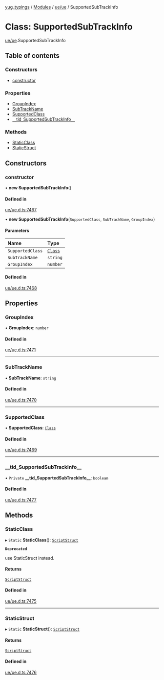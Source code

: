 [yug_typings](../README.md) / [Modules](../modules.md) / [ue/ue](../modules/ue_ue.md) / SupportedSubTrackInfo

# Class: SupportedSubTrackInfo

[ue/ue](../modules/ue_ue.md).SupportedSubTrackInfo

## Table of contents

### Constructors

- [constructor](ue_ue.SupportedSubTrackInfo.md#constructor)

### Properties

- [GroupIndex](ue_ue.SupportedSubTrackInfo.md#groupindex)
- [SubTrackName](ue_ue.SupportedSubTrackInfo.md#subtrackname)
- [SupportedClass](ue_ue.SupportedSubTrackInfo.md#supportedclass)
- [\_\_tid\_SupportedSubTrackInfo\_\_](ue_ue.SupportedSubTrackInfo.md#__tid_supportedsubtrackinfo__)

### Methods

- [StaticClass](ue_ue.SupportedSubTrackInfo.md#staticclass)
- [StaticStruct](ue_ue.SupportedSubTrackInfo.md#staticstruct)

## Constructors

### constructor

• **new SupportedSubTrackInfo**()

#### Defined in

[ue/ue.d.ts:7467](https://github.com/YugMetaverse/yug_typings/blob/25cad34/ue/ue.d.ts#L7467)

• **new SupportedSubTrackInfo**(`SupportedClass`, `SubTrackName`, `GroupIndex`)

#### Parameters

| Name | Type |
| :------ | :------ |
| `SupportedClass` | [`Class`](ue_ue.Class.md) |
| `SubTrackName` | `string` |
| `GroupIndex` | `number` |

#### Defined in

[ue/ue.d.ts:7468](https://github.com/YugMetaverse/yug_typings/blob/25cad34/ue/ue.d.ts#L7468)

## Properties

### GroupIndex

• **GroupIndex**: `number`

#### Defined in

[ue/ue.d.ts:7471](https://github.com/YugMetaverse/yug_typings/blob/25cad34/ue/ue.d.ts#L7471)

___

### SubTrackName

• **SubTrackName**: `string`

#### Defined in

[ue/ue.d.ts:7470](https://github.com/YugMetaverse/yug_typings/blob/25cad34/ue/ue.d.ts#L7470)

___

### SupportedClass

• **SupportedClass**: [`Class`](ue_ue.Class.md)

#### Defined in

[ue/ue.d.ts:7469](https://github.com/YugMetaverse/yug_typings/blob/25cad34/ue/ue.d.ts#L7469)

___

### \_\_tid\_SupportedSubTrackInfo\_\_

• `Private` **\_\_tid\_SupportedSubTrackInfo\_\_**: `boolean`

#### Defined in

[ue/ue.d.ts:7477](https://github.com/YugMetaverse/yug_typings/blob/25cad34/ue/ue.d.ts#L7477)

## Methods

### StaticClass

▸ `Static` **StaticClass**(): [`ScriptStruct`](ue_ue.ScriptStruct.md)

**`Deprecated`**

use StaticStruct instead.

#### Returns

[`ScriptStruct`](ue_ue.ScriptStruct.md)

#### Defined in

[ue/ue.d.ts:7475](https://github.com/YugMetaverse/yug_typings/blob/25cad34/ue/ue.d.ts#L7475)

___

### StaticStruct

▸ `Static` **StaticStruct**(): [`ScriptStruct`](ue_ue.ScriptStruct.md)

#### Returns

[`ScriptStruct`](ue_ue.ScriptStruct.md)

#### Defined in

[ue/ue.d.ts:7476](https://github.com/YugMetaverse/yug_typings/blob/25cad34/ue/ue.d.ts#L7476)
